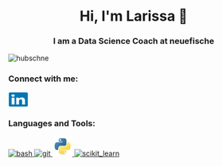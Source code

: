 <h1 align="center">Hi, I'm Larissa 👋</h1>
<h3 align="center">I am a Data Science Coach at neuefische</h3>

<p align="left"> <img src="https://komarev.com/ghpvc/?username=hubschne&label=Profile%20views&color=0e75b6&style=flat" alt="hubschne" /> </p>

<h3 align="left">Connect with me:</h3>
<p align="left">
<a href="https://linkedin.com/in/larissa-h-15736416b" target="blank"><img align="center" src="https://github.com/devicons/devicon/blob/master/icons/linkedin/linkedin-original.svg" alt="larissa-h-15736416b" height="30" width="40" /></a>
</p>

<h3 align="left">Languages and Tools:</h3>
<p align="left"> <a href="https://www.gnu.org/software/bash/" target="_blank"> <img src="https://www.vectorlogo.zone/logos/gnu_bash/gnu_bash-icon.svg" alt="bash" width="40" height="40"/> </a> <a href="https://git-scm.com/" target="_blank"> <img src="https://www.vectorlogo.zone/logos/git-scm/git-scm-icon.svg" alt="git" width="40" height="40"/> </a> <a href="https://www.python.org" target="_blank"> <img src="https://raw.githubusercontent.com/devicons/devicon/master/icons/python/python-original.svg" alt="python" width="40" height="40"/> </a> <a href="https://scikit-learn.org/" target="_blank"> <img src="https://upload.wikimedia.org/wikipedia/commons/0/05/Scikit_learn_logo_small.svg" alt="scikit_learn" width="40" height="40"/> </a> </p>
